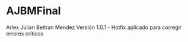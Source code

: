 # AJBMFinal
Arlex Julian Beltran Mendez
Versión 1.0.1 - Hotfix aplicado para corregir errores críticos
